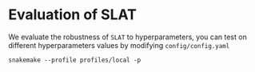 # Evaluation of SLAT
We evaluate the robustness of `SLAT` to hyperparameters, you can test on different hyperparameters values by modifying `config/config.yaml`

```
snakemake --profile profiles/local -p
```
